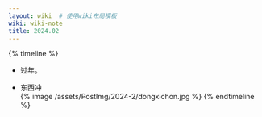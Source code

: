 ```yaml
---
layout: wiki  # 使用wiki布局模板
wiki: wiki-note
title: 2024.02
---
```


{% timeline %}
<!-- node 2024.2.03-2.18 -->
- 过年。
<!-- node 2024.1.24 元宵节 -->
- 东西冲  
{% image /assets/PostImg/2024-2/dongxichon.jpg  %}
{% endtimeline %}

